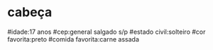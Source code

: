 # cabeça
#idade:17 anos
#cep:general salgado s/p
#estado civil:solteiro
#cor favorita:preto 
#comida favorita:carne assada 
